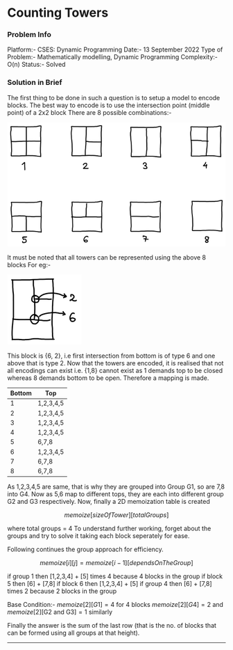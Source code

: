 # Counting Towers
### Problem Info
Platform:- CSES: Dynamic Programming
Date:- 13 September 2022
Type of Problem:- Mathematically modelling, Dynamic Programming
Complexity:- O(n)
Status:- Solved

### Solution in Brief
The first thing to be done in such a question is to setup a model to encode blocks.
The best way to encode is to use the intersection point (middle point) of a 2x2 block
There are 8 possible combinations:-

![8_blocks.png](https://github.com/DarkMenacer/Legacy/blob/main/Programming/C%2B%2B/Submissions/CSES/Dynamic%20Programming/Counting%20Towers/8_blocks.png)

It must be noted that all towers can be represented using the above 8 blocks
For eg:-

![Example_block.png](https://github.com/DarkMenacer/Legacy/blob/main/Programming/C%2B%2B/Submissions/CSES/Dynamic%20Programming/Counting%20Towers/Example_block.png)

This block is {6, 2}, i.e first intersection from bottom is of type 6 and one above that is type 2.
Now that the towers are encoded, it is realised that not all encodings can exist i.e.
{1,8} cannot exist as 1 demands top to be closed whereas 8 demands bottom to be open.
Therefore a mapping is made.

| Bottom | Top       |
| ------ | --------- |
| 1      | 1,2,3,4,5 |
| 2      | 1,2,3,4,5 |
| 3      | 1,2,3,4,5 |
| 4      | 1,2,3,4,5 |
| 5      | 6,7,8     |
| 6      | 1,2,3,4,5 |
| 7      | 6,7,8     |
| 8      | 6,7,8     |


As 1,2,3,4,5 are same, that is why they are grouped into Group G1, so are 7,8 into G4.
Now as 5,6 map to different tops, they are each into different group G2 and G3 respectively.
Now, finally a 2D memoization table is created 

$$memoize[sizeOfTower][totalGroups]$$

where total groups = 4
To understand further working, forget about the groups and try to solve it taking each block seperately for ease.

Following continues the group approach for efficiency.

$$memoize[i][j] = memoize[i-1][{dependsOnTheGroup}]$$

$\text{if group 1 then [1,2,3,4] + [5] times 4 because 4 blocks in the group}$
$\text{if block 5 then [6] + [7,8]}$
$\text{if block 6 then [1,2,3,4] + [5]}$
$\text{if group 4 then [6] + [7,8] times 2 because 2 blocks in the group}$

Base Condition:-
$memoize[2][G1] = 4 \text{ for 4 blocks}$ 
$memoize[2][G4] = 2$ and $memoize[2][\text{G2 and G3}] = 1$ similarly

Finally the answer is the sum of the last row (that is the no. of blocks that can be formed using all groups at that height).

---
